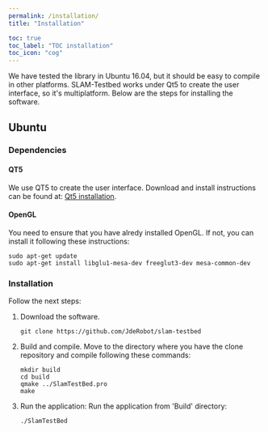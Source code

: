 ```yaml
---
permalink: /installation/
title: "Installation"

toc: true
toc_label: "TOC installation"
toc_icon: "cog"
---
```


We have tested the library in Ubuntu 16.04, but it should be easy to compile in other platforms.
SLAM-Testbed works under Qt5 to create the user interface, so it's multiplatform. Below are the steps for installing the software.

## Ubuntu
### Dependencies

#### QT5
We use QT5 to create the user interface. Download and install instructions can be found at: [Qt5 installation](https://wiki.qt.io/Install_Qt_5_on_Ubuntu).

#### OpenGL
You need to ensure that you have alredy installed OpenGL. If not, you can install it following these instructions:
 
```
sudo apt-get update
sudo apt-get install libglu1-mesa-dev freeglut3-dev mesa-common-dev
```


### Installation

Follow the next steps:

1. Download the software.

    ```
    git clone https://github.com/JdeRobot/slam-testbed
    ```

2. Build and compile.
    Move to the directory where you have the clone repository and compile following these commands:

    ```
	mkdir build
	cd build
	qmake ../SlamTestBed.pro
	make
    ```

3. Run the application:
	Run the application from 'Build' directory:

	```
	./SlamTestBed	
	```


